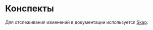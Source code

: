 # Конспекты

Для отслеживания изменений в документации используется [Skap](https://github.com/crosspath/skap).
